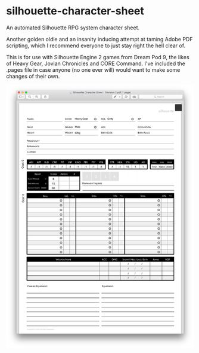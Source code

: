 silhouette-character-sheet
==========================

An automated Silhouette RPG system character sheet.

Another golden oldie and an insanity inducing attempt at taming Adobe PDF scripting, which I recommend everyone to just stay right the hell clear of.

This is for use with Silhouette Engine 2 games from Dream Pod 9, the likes of Heavy Gear, Jovian Chronicles and CORE Command. I've included the .pages file in case anyone (no one ever will) would want to make some changes of their own.

![](https://github.com/Heilemann/silhouette-character-sheet/blob/master/screenshot.png?raw=true)
